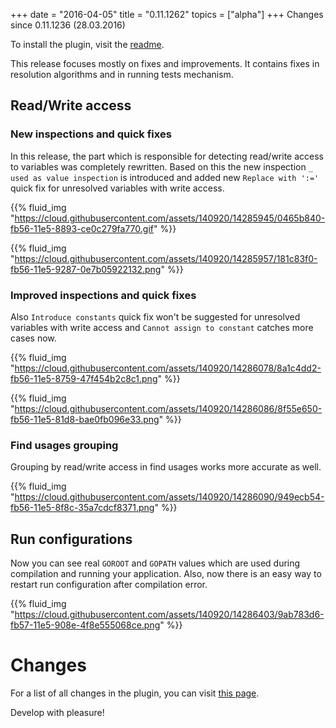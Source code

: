 +++
date = "2016-04-05"
title = "0.11.1262"
topics = ["alpha"]
+++
Changes since 0.11.1236 (28.03.2016)

To install the plugin, visit the [readme](https://github.com/go-lang-plugin-org/go-lang-idea-plugin#pre-release-builds).

This release focuses mostly on fixes and improvements. It contains fixes in resolution algorithms and in running tests mechanism.

## Read/Write access

### New inspections and quick fixes

In this release, the part which is responsible for detecting read/write access to variables was completely rewritten. Based on this the new inspection  `_ used as value inspection` is introduced and added new `Replace with ':='` quick fix for unresolved variables with write access.

{{% fluid_img "https://cloud.githubusercontent.com/assets/140920/14285945/0465b840-fb56-11e5-8893-ce0c279fa770.gif" %}}

{{% fluid_img "https://cloud.githubusercontent.com/assets/140920/14285957/181c83f0-fb56-11e5-9287-0e7b05922132.png" %}}

### Improved inspections and quick fixes

Also `Introduce constants` quick fix won't be suggested for unresolved variables with write access and `Cannot assign to constant` catches more cases now.

{{% fluid_img "https://cloud.githubusercontent.com/assets/140920/14286078/8a1c4dd2-fb56-11e5-8759-47f454b2c8c1.png" %}}

{{% fluid_img "https://cloud.githubusercontent.com/assets/140920/14286086/8f55e650-fb56-11e5-81d8-bae0fb096e33.png" %}}


### Find usages grouping

Grouping by read/write access in find usages works more accurate as well.

{{% fluid_img "https://cloud.githubusercontent.com/assets/140920/14286090/949ecb54-fb56-11e5-8f8c-35a7cdcf8371.png" %}}


## Run configurations

Now you can see real `GOROOT` and `GOPATH` values which are used during compilation and running your application. Also, now there is an easy way to restart run configuration after compilation error.

{{% fluid_img "https://cloud.githubusercontent.com/assets/140920/14286403/9ab783d6-fb57-11e5-908e-4f8e555068ce.png" %}}

<!--more-->

# Changes

For a list of all changes in the plugin, you can visit [this page](https://github.com/go-lang-plugin-org/go-lang-idea-plugin/compare/af33ebb...527f2bf).

Develop with pleasure!